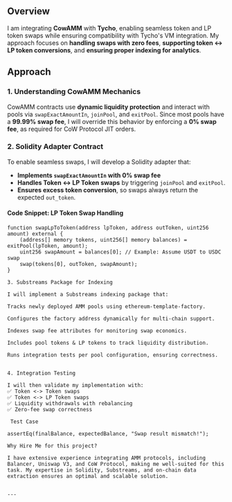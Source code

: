 ## Overview  
I am integrating **CowAMM** with **Tycho**, enabling seamless token and LP token swaps while ensuring compatibility with Tycho's VM integration. My approach focuses on **handling swaps with zero fees**, **supporting token <-> LP token conversions**, and **ensuring proper indexing for analytics**.  

## Approach  

### **1. Understanding CowAMM Mechanics**  
CowAMM contracts use **dynamic liquidity protection** and interact with pools via `swapExactAmountIn`, `joinPool`, and `exitPool`. Since most pools have a **99.99% swap fee**, I will override this behavior by enforcing a **0% swap fee**, as required for CoW Protocol JIT orders.  

### **2. Solidity Adapter Contract**  
To enable seamless swaps, I will develop a Solidity adapter that:  
- **Implements `swapExactAmountIn` with 0% swap fee**  
- **Handles Token <-> LP Token swaps** by triggering `joinPool` and `exitPool`.  
- **Ensures excess token conversion**, so swaps always return the expected `out_token`.  

#### **Code Snippet: LP Token Swap Handling**  
```solidity
function swapLpToToken(address lpToken, address outToken, uint256 amount) external {
    (address[] memory tokens, uint256[] memory balances) = exitPool(lpToken, amount);
    uint256 swapAmount = balances[0]; // Example: Assume USDT to USDC swap
    swap(tokens[0], outToken, swapAmount);
}

3. Substreams Package for Indexing

I will implement a Substreams indexing package that:

Tracks newly deployed AMM pools using ethereum-template-factory.

Configures the factory address dynamically for multi-chain support.

Indexes swap fee attributes for monitoring swap economics.

Includes pool tokens & LP tokens to track liquidity distribution.

Runs integration tests per pool configuration, ensuring correctness.


4. Integration Testing

I will then validate my implementation with:
✅ Token <-> Token swaps
✅ Token <-> LP Token swaps
✅ Liquidity withdrawals with rebalancing
✅ Zero-fee swap correctness

 Test Case

assertEq(finalBalance, expectedBalance, "Swap result mismatch!");

Why Hire Me for this project?

I have extensive experience integrating AMM protocols, including Balancer, Uniswap V3, and CoW Protocol, making me well-suited for this task. My expertise in Solidity, Substreams, and on-chain data extraction ensures an optimal and scalable solution.


---




